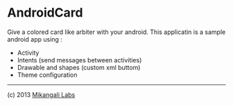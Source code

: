 AndroidCard
===========

Give a colored card like arbiter with your android. This applicatin is a sample android app using :

* Activity
* Intents (send messages between activities)
* Drawable and shapes (custom xml buttom)
* Theme configuration

_____________

(c) 2013 [Mikangali Labs](http://mikangali.com)
